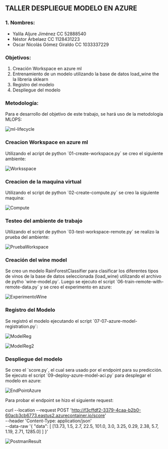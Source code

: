 ## TALLER DESPLIEGUE MODELO EN AZURE
### 1. Nombres:

- Yalila Aljure Jiménez CC 52888540
- Néstor Arbelaez CC 1128431223
- Oscar Nicolás Gómez Giraldo CC 1033337229

### Objetivos:
1. Creación Workspace en azure ml
2. Entrenamiento de un modelo utilizando la base de datos load_wine the la libreria sklearn
3. Registro del modelo 
4. Despliegue del modelo 

### Metodología:

Para e desarrollo del objetivo de este trabajo, se hará uso de la metodologia MLOPS:

![ml-lifecycle](https://user-images.githubusercontent.com/78625501/141683286-3dc5161a-d029-4d08-a74a-fb6ec1315dfb.png)


### Creacion Workspace en azure ml

Utilizando el acript de python ´01-create-workspace.py´ se creo el siguiente ambiente:


![Worksspace](https://user-images.githubusercontent.com/78625501/141684469-5f86cb10-1530-4dc3-88b9-3e204cf69ad2.JPG)

### Creacion de la maquina virtual

Utilizando el script de python ´02-create-compute.py´ se creo la siguiente maquina:

![Compute](https://user-images.githubusercontent.com/78625501/141684728-f51af5e9-8875-4afc-893b-79baf736ba16.JPG)

### Testeo del ambiente de trabajo

Utilizando el script de python ´03-test-workspace-remote.py´ se realizo la prueba del ambiente:

![PruebaWorkspace](https://user-images.githubusercontent.com/78625501/141685025-44521e6b-6472-42b2-a687-417f04970f24.JPG)

### Creación del wine model

Se creo un modelo RainForestClassifier para clasificar los diferentes tipos de vinos de la base de datos seleccionada (load_wine) utilizando el archivo de pytho ´wine-model.py´. Luego se ejecuto el script ´06-train-remote-with-remote-data.py´ y se creo el experimento en azure:

![ExperimentoWine](https://user-images.githubusercontent.com/78625501/141685793-9ffdc048-e95a-41f1-9376-cae8884d6765.JPG)

### Registro del Modelo

Se registró el modelo ejecutando el script ´07-07-azure-model-registration.py´:

![ModelReg](https://user-images.githubusercontent.com/78625501/141685994-8c2d9241-dcf7-4648-8194-dda3a735f1c3.JPG)

![ModelReg2](https://user-images.githubusercontent.com/78625501/141686027-81b976ec-290c-4baa-a7cf-3eb3954d0c41.JPG)

### Despliegue del modelo

Se creo el ´score.py´, el cual sera usado por el endpoint para su predicción.
Se ejecuto el script ´09-deploy-azure-model-aci.py´ para desplegar el modelo en azure:

![EndPointAzure](https://user-images.githubusercontent.com/78625501/141686438-0c1b033c-6a1c-4bec-b82b-9862912cb29c.JPG)

Para probar el endpoint se hizo el siguiente request:

curl --location --request POST 'http://f3cffdf2-3379-4caa-b2b0-60acb3cb6773.eastus2.azurecontainer.io/score' \
--header 'Content-Type: application/json' \
--data-raw '{
    "data":
        [
           [13.73, 1.5, 2.7, 22.5, 101.0, 3.0, 3.25, 0.29, 2.38, 5.7, 1.19, 2.71, 1285.0]
        ]
}'

![PostmanResult](https://user-images.githubusercontent.com/78625501/141686955-36c2e808-57af-4b1b-9a69-cbe1d0fbc7d2.JPG)

